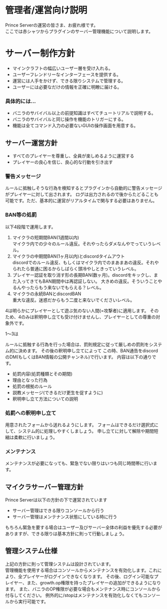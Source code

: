 # 管理者/運営向け説明
Prince Serverの運営の皆さま、お疲れ様です。  
ここでは赤シャツからプラグインのサーバー管理機能について説明します。

# サーバー制作方針
* マインクラフトの幅広いユーザー層を受け入れる。
* ユーザーフレンドリーなインターフェースを提供する。
* 運営には人手をかけず、できる限りシステムで管理する。
* ユーザーには必要なだけの情報を正確に明瞭に届ける。

### 具体的には...
* バニラのサバイバル以上の前提知識はすべてチュートリアルで説明する。
* バニラのサバイバルと同じ操作を機能のトリガーにする。
* 機能は全てコマンド入力の必要ないGUIの操作画面を用意する。

## サーバー運営方針
* すべてのプレイヤーを尊重し、全員が楽しめるように運営する
* プレイヤーの良心を信じ、良心的な行動を引き出す

### 警告メッセージ
ルールに抵触しそうな行為を検知するとプラグインから自動的に警告メッセージがプレイヤーに対して出されます。
ログは出力されるので後からたどることも可能です。ただ、基本的に運営がリアルタイムで関与する必要はありません。 

### BAN等の処罰
以下4段階で運用します。
1. マイクラの短期間BAN(1週間以内)  
マイクラ内での少々のルール違反。それやったらダメなんやでっていうレベル。
2. マイクラの中期間BAN(1ヶ月以内)とdiscordタイムアウト  
discordでのルール違反、もしくはマイクラ内でのまあまあの違反。それやられたら普通に困るからしばらく頭冷やしときっていうレベル。
3. プレイヤー認証を取り消す形の長期BAN(数ヶ月)。discordをキックし、また入ってきてもBAN期間中は再認証しない。 
大きめの違反。そういうことやるんやったらもう来ないでもらえる？レベル。
4. マイクラの永続BANとdiscordBAN  
重大な違反。迷惑だからもう二度と来ないでくださいレベル。

4は明らかにプレイヤーとして遊ぶ気のない人間(=攻撃者)に適用します。
そのため、4のみは釈明申し立ても受け付けませんし、プレイヤーとしての尊重の対象外です。

1～3は



ルールに抵触する行為を行った場合は、罰則規定に従って厳しめの罰則をシステム的に決めます。
その後の釈明申し立てによって
この時、BAN通告をdiscordのDM(もしくはBAN情報の公開チャンネル)で行います。
内容は以下の通りです。
* 処罰内容(処罰種類とその期間)
* 理由となった行為
* 処罰の根拠のルール
* 説教メッセージ(できるだけ更生を促すように)
* 釈明申し立て方法についての説明

### 処罰への釈明申し立て
用意されたフォームから送れるようにします。
フォームはできるだけ選択式にして、システム的に処理しやすくしましょう。
申し立てに対して解除や期間短縮は柔軟に行いましょう。

### メンテナンス
メンテナンスが必要になっても、緊急でない限りはいつも同じ時間帯に行います。

## マイクラサーバー管理方針
Prince Serverは以下の方針の下で運営されています  
* サーバー管理はできる限りコンソールから行う  
* サーバー管理はメンテナンス状態にしている時に行う  

もちろん緊急を要する場合はユーザー及びサーバー全体の利益を優先する必要がありますが、できる限りは基本方針に則って行動しましょう。

## 管理システム仕様
上記の方針に則って管理システムは設計されています。  
管理機能を使用する場合はコンソールからメンテナンスを有効化します。これにより、全プレイヤーがログインできなくなります。
その後、ログイン可能なプレイヤー、また、growth.op権限を持ったプレイヤーの追加ができるようになります。
また、バニラのOP権限が必要な場合もメンテナンス時にコンソールから付与してください。
例外的に/stopはメンテナンスを有効化しなくてもコンソールから実行可能です。

